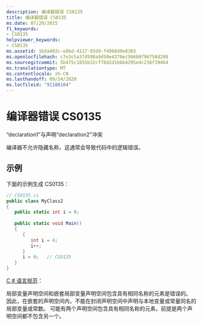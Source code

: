 ```yaml
---
description: 编译器错误 CS0135
title: 编译器错误 CS0135
ms.date: 07/20/2015
f1_keywords:
- CS0135
helpviewer_keywords:
- CS0135
ms.assetid: 1bda402c-e8bd-4117-93d9-f4968d9e8303
ms.openlocfilehash: c7e3c5a374598a9d50e4370ec506b0f96758d208
ms.sourcegitcommit: 5b475c1855b32cf78d2d1bbb4295e4c236f39464
ms.translationtype: MT
ms.contentlocale: zh-CN
ms.lasthandoff: 09/24/2020
ms.locfileid: "91188104"
---
```

# <a name="compiler-error-cs0135"></a>编译器错误 CS0135

“declaration1”与声明“declaration2”冲突  
  
 编译器不允许隐藏名称，这通常会导致代码中的逻辑错误。  
  
## <a name="example"></a>示例  

 下面的示例生成 CS0135：  
  
```csharp
// CS0135.cs  
public class MyClass2  
{  
   public static int i = 0;  
  
   public static void Main()  
   {  
      {  
         int i = 4;  
         i++;  
      }  
      i = 0;   // CS0135  
   }  
}  
```  
  
[C # 语言规范](~/_csharplang/spec/basic-concepts.md#declarations)：  
  
局部变量声明空间和嵌套局部变量声明空间包含具有相同名称的元素是错误的。 因此，在嵌套的声明空间内，不能在封闭声明空间中声明与本地变量或常量同名的局部变量或常数。 可能有两个声明空间包含具有相同名称的元素，前提是两个声明空间都不包含另一个。

